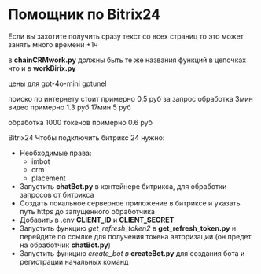 # Помощник по Bitrix24

Если вы захотите получить сразу текст со всех страниц то это может занять много времени +1ч

в **chainCRMwork.py** должны быть те же названия функций в цепочках что и в **workBirix.py**

цены для gpt-4o-mini gptunel

поиско по интернету стоит примерно 0.5 руб за запрос
обработка 3мин видео примерно 1.3 руб
17мин 5 руб

обработка 1000 токенов примерно 0.6 руб


Bitrix24
Чтобы подключить битрикс 24 нужно:

- Необходимые права:
  - imbot
  - crm
  - placement
- Запустить **chatBot.py** в контейнере битрикса, для обработки запросов от битрикса
- Создать локальное серверное приложение в битриксе и указать путь https до запущенного обработчика
- Добавить в .env **CLIENT_ID** и **CLIENT_SECRET**
- Запустить функцию *get_refresh_token2* в **get_refresh_token.py** и перейдите по ссылке для получения токена авторизации (он предет на обработчик **chatBot.py**)
- Запустить функцию *create_bot в* **createBot.py** для создания бота и регистрации начальных команд
